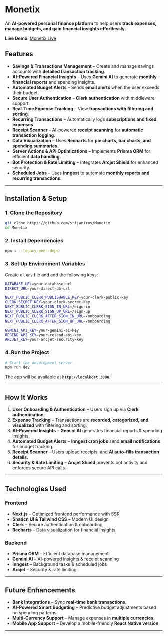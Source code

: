 # Monetix  
An **AI-powered personal finance platform** to help users **track expenses, manage budgets, and gain financial insights effortlessly**.  

**Live Demo**: [Monetix Live](https://monetix-tan.vercel.app/)  

## Features  

- **Savings & Transactions Management** – Create and manage savings accounts with **detailed transaction tracking**.  
- **AI-Powered Financial Insights** – Uses **Gemini AI** to generate **monthly financial reports** and spending insights.  
- **Automated Budget Alerts** – Sends **email alerts** when the user exceeds their budget.  
- **Secure User Authentication** – **Clerk authentication** with middleware support.  
- **Real-Time Expense Tracking** – View **transactions with filtering and sorting**.  
- **Recurring Transactions** – Automatically logs **subscriptions and fixed expenses**.  
- **Receipt Scanner** – AI-powered **receipt scanning** for **automatic transaction logging**.  
- **Data Visualization** – Uses **Recharts** for **pie charts, bar charts, and spending summaries**.  
- **Server Actions & API Optimizations** – Implements **Prisma ORM** for efficient **data handling**.  
- **Bot Protection & Rate Limiting** – Integrates **Arcjet Shield** for enhanced security.  
- **Scheduled Jobs** – Uses **Inngest** to automate **monthly reports and recurring transactions**.  

---

## Installation & Setup  

### 1. Clone the Repository  
```sh
git clone https://github.com/srijaniroy/Monetix
cd Monetix
```

### 2. Install Dependencies  
```sh
npm i --legacy-peer-deps
```

### 3. Set Up Environment Variables  

Create a `.env` file and add the following keys:  

```sh
DATABASE_URL=your-database-url
DIRECT_URL=your-direct-db-url

NEXT_PUBLIC_CLERK_PUBLISHABLE_KEY=your-clerk-public-key
CLERK_SECRET_KEY=your-clerk-secret-key
NEXT_PUBLIC_CLERK_SIGN_IN_URL=/sign-in
NEXT_PUBLIC_CLERK_SIGN_UP_URL=/sign-up
NEXT_PUBLIC_CLERK_AFTER_SIGN_IN_URL=/onboarding
NEXT_PUBLIC_CLERK_AFTER_SIGN_UP_URL=/onboarding

GEMINI_API_KEY=your-gemini-ai-key
RESEND_API_KEY=your-resend-api-key
ARCJET_KEY=your-arcjet-security-key
```

### 4. Run the Project  
```sh
# Start the development server
npm run dev
```
The app will be available at **`http://localhost:3000`**.  

---

## How It Works  

1. **User Onboarding & Authentication** – Users sign up via **Clerk authentication**.  
2. **Expense Tracking** – Transactions are **recorded, categorized, and visualized** with filtering and sorting.  
3. **AI-Powered Insights** – **Gemini AI** generates financial reports & spending insights.  
4. **Automated Budget Alerts** – **Inngest cron jobs** send **email notifications** for budget tracking.  
5. **Receipt Scanner** – Users upload receipts, and **AI auto-fills transaction details**.  
6. **Security & Rate Limiting** – **Arcjet Shield** prevents bot activity and enforces secure API calls.  

---

## Technologies Used  

### Frontend  
- **Next.js** – Optimized frontend performance with SSR  
- **Shadcn UI & Tailwind CSS** – Modern UI design  
- **Clerk** – Secure authentication & onboarding  
- **Recharts** – Data visualization for financial insights  

### Backend  
- **Prisma ORM** – Efficient database management  
- **Gemini AI** – AI-powered insights & receipt scanning  
- **Inngest** – Background tasks & scheduled jobs  
- **Arcjet** – Security & rate limiting  

---

## Future Enhancements  

- **Bank Integrations** – Sync **real-time bank transactions**.  
- **AI-Powered Smart Budgeting** – Predictive budget adjustments based on spending patterns.  
- **Multi-Currency Support** – Manage expenses in **multiple currencies**.  
- **Mobile App Support** – Develop a mobile-friendly **React Native version**.  

---
